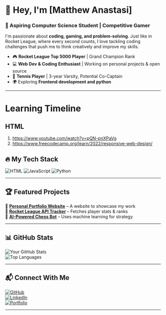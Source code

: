# 👋 Hey, I'm [Matthew Anastasi]  

### 🚀 Aspiring Computer Science Student | Competitive Gamer  

I'm passionate about **coding, gaming, and problem-solving**. Just like in Rocket League, where every second counts, I love tackling coding challenges that push me to think creatively and improve my skills.  

- 🎮 **Rocket League Top 5000 Player** | Grand Champion Rank  
- 💻 **Web Dev & Coding Enthusiast** | Working on personal projects & open source  
- 🎾 **Tennis Player** | 3-year Varsity, Potential Co-Captain  
- 🌍 Exploring **Frontend development and python**  

---

# Learning Timeline

## HTML
1. https://www.youtube.com/watch?v=pQN-pnXPaVg
2. https://www.freecodecamp.org/learn/2022/responsive-web-design/



## 🔥 My Tech Stack  
![HTML](https://img.shields.io/badge/-HTML5-E34F26?style=flat-square&logo=html5&logoColor=white)
![JavaScript](https://img.shields.io/badge/-JavaScript-F7DF1E?style=flat-square&logo=javascript&logoColor=black)
![Python](https://img.shields.io/badge/-Python-3776AB?style=flat-square&logo=python&logoColor=white)

---

## 🏆 Featured Projects  
🔹 **[Personal Portfolio Website](https://yourportfolio.com/)** – A website to showcase my work  
🔹 **[Rocket League API Tracker](https://github.com/yourusername/rocketleague-tracker)** – Fetches player stats & ranks  
🔹 **[AI-Powered Chess Bot](https://github.com/yourusername/chess-bot)** – Uses machine learning for strategy  

---

## 📊 GitHub Stats  
![Your GitHub Stats](https://github-readme-stats.vercel.app/api?username=yourusername&show_icons=true&theme=tokyonight)  
![Top Languages](https://github-readme-stats.vercel.app/api/top-langs/?username=yourusername&layout=compact&theme=tokyonight)  

---

## 📬 Connect With Me  
[![GitHub](https://img.shields.io/badge/GitHub-%23121011.svg?style=flat-square&logo=github&logoColor=white)](https://github.com/InfinitySheep)  
[![LinkedIn](https://img.shields.io/badge/LinkedIn-%230077B5.svg?style=flat-square&logo=linkedin&logoColor=white)](https://www.linkedin.com/in/matthew-anastasi-84913b358)  
[![Portfolio](https://img.shields.io/badge/Portfolio-%23FF5722.svg?style=flat-square&logo=google-chrome&logoColor=white)](https://yourportfolio.com/)  

---
